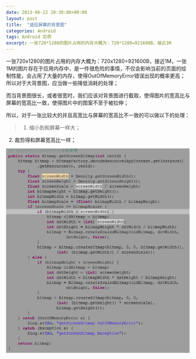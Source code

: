 ```yaml
---
date: 2013-06-22 20:30:00+00:00
layout: post
title:  "适应屏幕的背景图"
categories: Android
tags: Android 实例
excerpt: 一张720*1280的图片占用的内存大概为：720*1280=921600B，接近1M
---
```


一张720x1280的图片占用的内存大概为：720x1280=921600B，接近1M，一张1M的图片存在于应用内存中，是一件很危险的事情，不仅会影响当前的页面的绘制性能，会占用了大量的内存，使得OutOfMemoryError错误出现的概率更高；所以对于大背景图，应当做一些降低消耗的处理；

而当背景图很长，或者很宽时，我们应该对背景图进行截取，使得图片的宽高比与屏幕的宽高比一致，使得图片中的图案不至于被拉伸；

所以，对于一张比较大的并且高宽比与屏幕的宽高比不一致的可以做以下的处理：

> 1. 缩小到和屏幕一样大；
2. 裁剪得和屏幕宽高比一样；

![img](/assets/2013-06-22-android-background-adapt.png)

<p></p>

